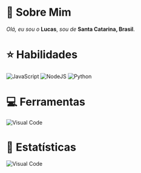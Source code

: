 # 🙋 Sobre Mim
*Olá, eu sou o* **Lucas**, *sou de* **Santa Catarina, Brasil**.
# ⭐ Habilidades
<div style="display: inline_block">
    <img align="center" alt="JavaScript" src="https://img.shields.io/badge/JavaScript-F7DF1E?style=for-the-badge&logo=javascript&logoColor=black" />
    <img align="center" alt="NodeJS" src="https://img.shields.io/badge/Node.js-43853D?style=for-the-badge&logo=node.js&logoColor=white" />
    <img align="center" alt="Python" src="https://img.shields.io/badge/Python-14354C?style=for-the-badge&logo=python&logoColor=white" />
</div>

# 💻 Ferramentas
<div style="display: inline_block">
    <img align="center" alt="Visual Code" src="https://img.shields.io/badge/Visual_Studio_Code-0078D4?style=for-the-badge&logo=visual%20studio%20code&logoColor=white" />
</div>

# 📂 Estatísticas
<div style="display: inline_block">
    <img align="center" alt="Visual Code" src="https://github-readme-stats.vercel.app/api?username=Zx2k&theme=blue-green" />
</div>

#
